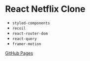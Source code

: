 # React Netflix Clone

- `styled-components`
- `recoil`
- `react-router-dom`
- `react-query`
- `framer-motion`

[GitHub Pages](https://the-new-kim.github.io/react-netflix-clone/)
